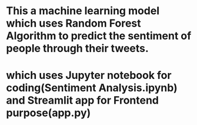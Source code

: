 # This a machine learning model which uses Random Forest Algorithm to predict the sentiment of people through their tweets.
# which uses Jupyter notebook for coding(Sentiment Analysis.ipynb) and Streamlit app for Frontend purpose(app.py)

